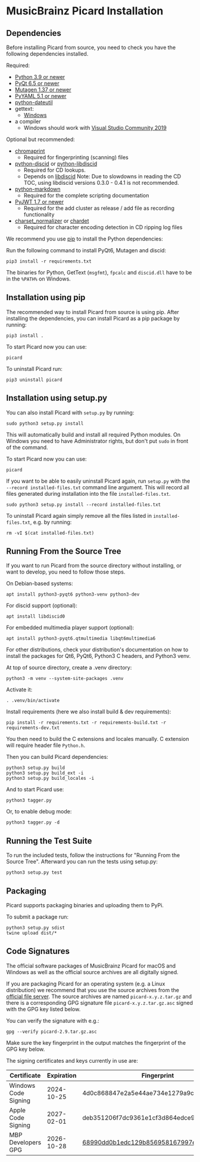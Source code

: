 MusicBrainz Picard Installation
===============================

Dependencies
------------

Before installing Picard from source, you need to check you have the following dependencies installed.

Required:

* [Python 3.9 or newer](https://python.org/download)
* [PyQt 6.5 or newer](https://riverbankcomputing.com/software/pyqt/download)
* [Mutagen 1.37 or newer](https://mutagen.readthedocs.io/)
* [PyYAML 5.1 or newer](https://pyyaml.org/)
* [python-dateutil](https://dateutil.readthedocs.io/en/stable/)
* gettext:
  * [Windows](https://mlocati.github.io/articles/gettext-iconv-windows.html)
* a compiler
  * Windows should work with [Visual Studio Community 2019](https://aka.ms/vs/16/release/vs_community.exe)

Optional but recommended:

* [chromaprint](https://acoustid.org/chromaprint)
  * Required for fingerprinting (scanning) files
* [python-discid](https://python-discid.readthedocs.org/) or [python-libdiscid](https://pypi.org/project/python-libdiscid/)
  * Required for CD lookups.
  * Depends on [libdiscid](https://musicbrainz.org/doc/libdiscid)
   Note: Due to slowdowns in reading the CD TOC, using libdiscid versions
   0.3.0 - 0.4.1 is not recommended.
* [python-markdown](https://python-markdown.github.io/install/)
  * Required for the complete scripting documentation
* [PyJWT 1.7 or newer](https://pyjwt.readthedocs.io/)
  * Required for the add cluster as release / add file as recording functionality
* [charset_normalizer](https://pypi.org/project/charset-normalizer/) or [chardet](https://pypi.org/project/chardet/)
  * Required for character encoding detection in CD ripping log files

We recommend you use [pip](https://pip.pypa.io/en/stable/) to install the Python
dependencies:

Run the following command to install PyQt6, Mutagen and discid:

    pip3 install -r requirements.txt

The binaries for Python, GetText (`msgfmt`), `fpcalc` and `discid.dll` have to be
in the `%PATH%` on Windows.


Installation using pip
----------------------

The recommended way to install Picard from source is using pip. After installing
the dependencies, you can install Picard as a pip package by running:

    pip3 install .

To start Picard now you can use:

    picard

To uninstall Picard run:

    pip3 uninstall picard


Installation using setup.py
---------------------------

You can also install Picard with `setup.py` by running:

    sudo python3 setup.py install

This will automatically build and install all required Python modules.
On Windows you need to have Administrator rights, but don't put `sudo`
in front of the command.

To start Picard now you can use:

    picard

If you want to be able to easily uninstall Picard again, run `setup.py`
with the `--record installed-files.txt` command line argument. This will record
all files generated during installation into the file `installed-files.txt`.

    sudo python3 setup.py install --record installed-files.txt

To uninstall Picard again simply remove all the files listed in
`installed-files.txt`, e.g. by running:

    rm -vI $(cat installed-files.txt)


Running From the Source Tree
----------------------------

If you want to run Picard from the source directory without installing,
or want to develop, you need to follow those steps.

On Debian-based systems:

    apt install python3-pyqt6 python3-venv python3-dev

For discid support (optional):

    apt install libdiscid0

For embedded multimedia player support (optional):

    apt install python3-pyqt6.qtmultimedia libqt6multimedia6

For other distributions, check your distribution's documentation
on how to install the packages for Qt6, PyQt6, Python3 C headers,
and Python3 venv.

At top of source directory, create a .venv directory:

    python3 -m venv --system-site-packages .venv

Activate it:

    . .venv/bin/activate

Install requirements (here we also install build & dev requirements):

    pip install -r requirements.txt -r requirements-build.txt -r requirements-dev.txt

You then need to build the C extensions and locales manually.
C extension will require header file `Python.h`.

Then you can build Picard dependencies:

    python3 setup.py build
    python3 setup.py build_ext -i
    python3 setup.py build_locales -i

And to start Picard use:

    python3 tagger.py

Or, to enable debug mode:

    python3 tagger.py -d


Running the Test Suite
----------------------

To run the included tests, follow the instructions for "Running From
the Source Tree".  Afterward you can run the tests using setup.py:

    python3 setup.py test


Packaging
---------

Picard supports packaging binaries and uploading them to PyPi.

To submit a package run:

    python3 setup.py sdist
    twine upload dist/*


Code Signatures
---------------

The official software packages of MusicBrainz Picard for macOS and Windows as
well as the official source archives are all digitally signed.

If you are packaging Picard for an operating system (e.g. a Linux distribution)
we recommend that you use the source archives from the
[official file server](https://data.musicbrainz.org/pub/musicbrainz/picard/).
The source archives are named `picard-x.y.z.tar.gz` and there is a corresponding
GPG signature file `picard-x.y.z.tar.gz.asc` signed with the GPG key listed
below.

You can verify the signature with e.g.:

    gpg --verify picard-2.9.tar.gz.asc

Make sure the key fingerprint in the output matches the fingerprint of the
GPG key below.

The signing certificates and keys currently in use are:

| Certificate          | Expiration | Fingerprint                              |
|----------------------|------------|------------------------------------------|
| Windows Code Signing | 2024-10-25 | 4d0c868847e2a5e44ae734e1279a9c7007fd6d4c |
| Apple Code Signing   | 2027-02-01 | deb351206f7dc9361e1cf3d864edce98a8d3302d |
| MBP Developers GPG   | 2026-10-28 | [68990dd0b1edc129b856958167997e14d563da7c](https://keyserver.ubuntu.com/pks/lookup?op=vindex&search=0x67997e14d563da7c) |
